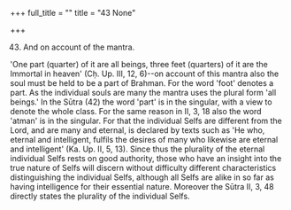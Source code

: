 +++
full_title = ""
title = "43 None"

+++


43. And on account of the mantra.

'One part (quarter) of it are all beings, three feet (quarters) of it are the Immortal in heaven' (Cḥ. Up. III, 12, 6)--on account of this mantra also the soul must be held to be a part of Brahman. For the word 'foot' denotes a part. As the individual souls are many the mantra uses the plural form 'all beings.' In the Sūtra (42) the word 'part' is in the singular, with a view to denote the whole class. For the same reason in II, 3, 18 also the word 'atman' is in the singular. For that the individual Selfs are different from the Lord, and are many and eternal, is declared by texts such as 'He who, eternal and intelligent, fulfils the desires of many who likewise are eternal and intelligent' (Ka. Up. II, 5, 13). Since thus the plurality of the eternal individual Selfs rests on good authority, those who have an insight into the true nature of Selfs will discern without difficulty different characteristics distinguishing the individual Selfs, although all Selfs are alike in so far as having intelligence for their essential nature. Moreover the Sūtra II, 3, 48 directly states the plurality of the individual Selfs.


